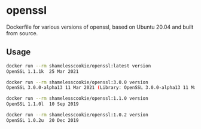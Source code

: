# openssl

Dockerfile for various versions of openssl, based on Ubuntu 20.04 and built from source.

## Usage

```bash
docker run --rm shamelesscookie/openssl:latest version
OpenSSL 1.1.1k  25 Mar 2021

docker run --rm shamelesscookie/openssl:3.0.0 version
OpenSSL 3.0.0-alpha13 11 Mar 2021 (Library: OpenSSL 3.0.0-alpha13 11 Mar 2021)

docker run --rm shamelesscookie/openssl:1.1.0 version
OpenSSL 1.1.0l  10 Sep 2019

docker run --rm shamelesscookie/openssl:1.0.2 version
OpenSSL 1.0.2u  20 Dec 2019
```
